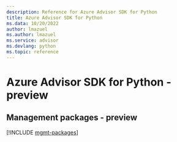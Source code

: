 ```yaml
---
description: Reference for Azure Advisor SDK for Python
title: Azure Advisor SDK for Python
ms.data: 10/20/2022
author: lmazuel
ms.author: lmazuel
ms.service: advisor
ms.devlang: python
ms.topic: reference
---
```

# Azure Advisor SDK for Python - preview

## Management packages - preview
[!INCLUDE [mgmt-packages](advisor-mgmt-index.md)]